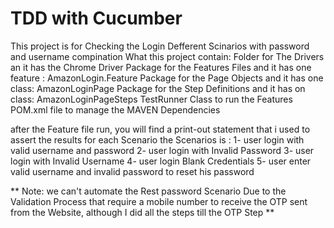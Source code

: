 # TDD with Cucumber

This project is for Checking the Login Defferent Scinarios with password and username compination 
What this project contain:
    Folder for The Drivers an it has the Chrome Driver
    Package for the Features Files and it has one feature : AmazonLogin.Feature
    Package for the Page Objects and it has one class:  AmazonLoginPage
    Package for the Step Definitions and it has on class: AmazonLoginPageSteps
    TestRunner Class to run the Features 
    POM.xml file to manage the MAVEN Dependencies 
    
    
  after the Feature file run, you will find a print-out statement that i used to assert the results for each Scenario
  the Scenarios is : 
  1- user login with valid username and password
  2- user login with Invalid Password
  3- user login with Invalid Username
  4- user login Blank Credentials
  5- user enter valid username and invalid password to reset his password
  
  
** Note: we can't automate the Rest password Scenario Due to the Validation Process that require a mobile number to receive the OTP sent    from the Website, although I did all the steps till the OTP Step **
